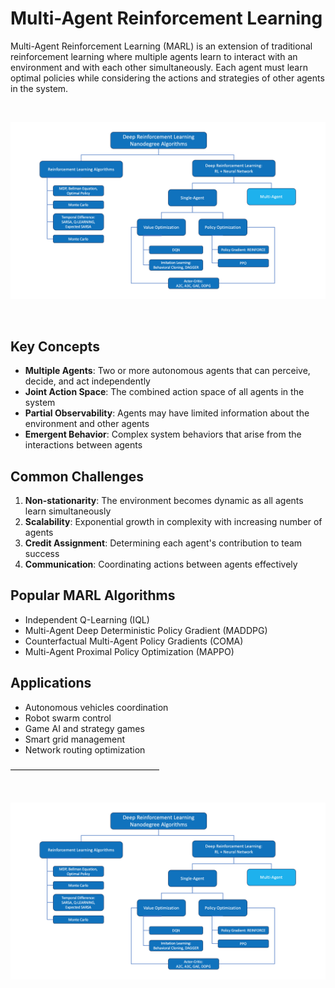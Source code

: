 # Multi-Agent Reinforcement Learning

Multi-Agent Reinforcement Learning (MARL) is an extension of traditional reinforcement learning where multiple agents learn to interact with an environment and with each other simultaneously. Each agent must learn optimal policies while considering the actions and strategies of other agents in the system.

<br>

![Alt text](./images/chart.png)

<br>

## Key Concepts

- **Multiple Agents**: Two or more autonomous agents that can perceive, decide, and act independently
- **Joint Action Space**: The combined action space of all agents in the system
- **Partial Observability**: Agents may have limited information about the environment and other agents
- **Emergent Behavior**: Complex system behaviors that arise from the interactions between agents

## Common Challenges

1. **Non-stationarity**: The environment becomes dynamic as all agents learn simultaneously
2. **Scalability**: Exponential growth in complexity with increasing number of agents
3. **Credit Assignment**: Determining each agent's contribution to team success
4. **Communication**: Coordinating actions between agents effectively

## Popular MARL Algorithms

- Independent Q-Learning (IQL)
- Multi-Agent Deep Deterministic Policy Gradient (MADDPG)
- Counterfactual Multi-Agent Policy Gradients (COMA)
- Multi-Agent Proximal Policy Optimization (MAPPO)

## Applications

- Autonomous vehicles coordination
- Robot swarm control
- Game AI and strategy games
- Smart grid management
- Network routing optimization




––––––––––––––––––––––––––––––––––

<br>

![Alt text](./images/chart.png)

<br>
